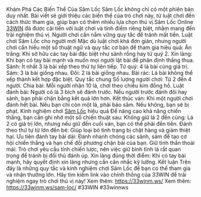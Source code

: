 Khám Phá Các Biến Thể Của Sâm Lốc
Sâm Lốc không chỉ có một phiên bản duy nhất. Bài viết sẽ giới thiệu các biến thể của trò chơi này, từ luật chơi đến cách thức tham gia, giúp bạn có thêm nhiều lựa chọn thú vị.Sâm Lốc Online [33WIN](https://33winm.ws/) đã được cải tiến với luật chơi và tính điểm riêng biệt, nhằm mang đến trải nghiệm thú vị. Người chơi cần nắm vững quy tắc để tránh mất tiền.
Luật chơi Sâm Lốc cho người mới
Mặc dù luật chơi khá đơn giản, nhưng người chơi cần hiểu một số thuật ngữ và quy tắc cơ bản để tham gia hiệu quả:
Ăn trắng: Khi sở hữu các tay bài đặc biệt như sảnh rồng hay tứ quý 2.
Xin làng: Khi bạn có tay bài mạnh và muốn mọi người lật bài để phân định thắng thua.
Sảnh: Ít nhất 3 lá bài xếp theo thứ tự liên tiếp.
Tứ quý: 4 lá bài cùng giá trị.
Sám: 3 lá bài giống nhau.
Đôi: 2 lá bài giống nhau.
Bài rác: Lá bài không thể xếp thành kết hợp đặc biệt.
Quy tắc chung
Số lượng người chơi: Từ 2 đến 4 người.
Chia bài: Mỗi người nhận 10 lá, chơi theo chiều kim đồng hồ.
Luật đánh bài: Người có lá 3 bích sẽ đánh trước. Nếu người trước đánh đôi hay sảnh, bạn phải chặn bằng kết quả lớn hơn.
Kết thúc ván: Khi một người chơi đánh hết bài. Nếu bạn chỉ còn một lá, phải báo sâm. Nếu không, bạn sẽ bị phạt.
Kinh nghiệm chơi [Sâm Lốc](https://33winm.ws/sam-loc/) hiệu quả
Để nâng cao khả năng chiến thắng, bạn cần ghi nhớ một số chiến thuật sau:
Không giữ lá 2 đến cùng: Lá 2 có giá trị lớn, nhưng nếu giữ đến cuối ván, bạn có thể phải đền tiền.
Đánh theo thứ tự từ lớn đến bé: Giúp loại bỏ tình trạng bị chặt hàng và giảm thiệt hại.
Ưu tiên đánh tay bài dài: Đánh nhanh chóng các sảnh, sám để tạo cơ hội chiến thắng và hạn chế đối phương chặn bài của bạn.
Giữ tinh thần thoải mái: Trò chơi yêu cầu tính chiến lược, nên việc giữ bình tĩnh là rất quan trọng để tránh bị đối thủ đánh úp.
Xin làng đúng thời điểm: Khi có tay bài mạnh, hãy quyết định xin làng nhưng cần cân nhắc kỹ lưỡng.
Kết luận
Trên đây là những quy tắc và kinh nghiệm chơi Sâm Lốc để bạn có thể tham gia và nhận thưởng lớn. Hãy tìm kiếm link vào chính thống của 33WIN để trải nghiệm ngay trò chơi thú vị này!
Xem thêm:  https://33winm.ws/
Xem thêm: https://33winm.ws/sam-loc/
#33WIN #33winnws
